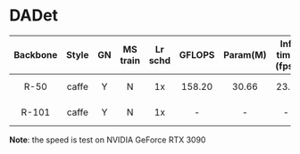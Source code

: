 # DADet

| Backbone |  Style  | GN  | MS train | Lr schd | GFLOPS  | Param(M)  | Inf time (fps) | mAP |                                                               Config                                                                |                                                                                                                                                            Download                                                                                                                                                            |
| :------: | :-----: | :-: | :------: | :-----: | :-----: | :-----: | :------------: | :----: | :---------------------------------------------------------------------------------------------------------------------------------: | :----------------------------------------------------------------------------------------------------------------------------------------------------------------------------------------------------------------------------------------------------------------------------------------------------------------------------: |
|   R-50   |  caffe  |  Y  |    N     |   1x    | 158.20  | 30.66  |      23.4      |  74.71  | [config](configs/dadet/dadet_r50.py)  |  [model](https://drive.google.com/file/d/1DSU6sF04WhzhGNSjU50_RLVaRUWZY0Uq/view?usp=share_link) \| [log](https://drive.google.com/file/d/15ZClGivnZXV0kvE5ip-CnzNILwoqxYNi/view?usp=sharing)   |
|   R-101  |  caffe  |  Y  |    N     |   1x    |   -     |   -     |       -      |  75.08  | [config](configs/dadet/dadet_r101.py)  |  [model](https://drive.google.com/file/d/1_XUGna0q2f4IewKzVdT3NkqwC3_mHGPT/view?usp=share_link) \| [log](https://drive.google.com/file/d/1xb6hMnuIH9G0TcPp8C1F1r3Qjwdd4mKR/view?usp=share_link)   |

**Note**: the speed is test on NVIDIA GeForce RTX 3090


